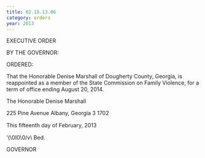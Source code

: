 ```yaml
---
title: 02.15.13.06
category: orders
year: 2013
---
```

 

EXECUTIVE ORDER

BY THE GOVERNOR:

ORDERED:

That the Honorable Denise Marshall of Dougherty County,
Georgia, is reappointed as a member of the State Commission on
Family Violence, for a term of office ending August 20, 2014.

The Honorable Denise Marshall

225 Pine Avenue
Albany, Georgia 3 1702

This ﬁfteenth day of February, 2013

‘(\\0I0\0/v\ Bed.

GOVERNOR

